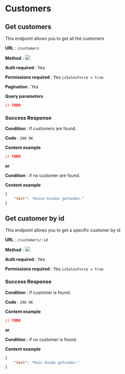 # Customers

## Get customers

This endpoint allows you to get all the customers

**URL** : `/customers`

**Method** : <img src="https://img.shields.io/badge/GET%20-%23323330.svg?&style=flat&color=green"/>

**Auth required** : Yes

**Permissions required** : Yes `isSalesForce = true`

**Pagination** : Yes

**Query parameters**

``` json
// TODO
```

### Success Response

**Condition** : If customers are found.

**Code** : `200 OK`

**Content example**

```json
// TODO
```

**or**

**Condition** : if no customer are found.

**Content example**

```json
{
    "text": "Keine Kunden gefunden."
}
```

## Get customer by id

This endpoint allows you to get a specific customer by id

**URL** : `/customers/:id`

**Method** : <img src="https://img.shields.io/badge/GET%20-%23323330.svg?&style=flat&color=green"/>

**Auth required** : Yes

**Permissions required** : Yes `isSalesForce = true`

### Success Response

**Condition** : If customer is found.

**Code** : `200 OK`

**Content example**

```json
// TODO
```

**or**

**Condition** : if no customer is found.

**Content example**

```json
{
    "text": "Kein Kunde gefunden."
}
```